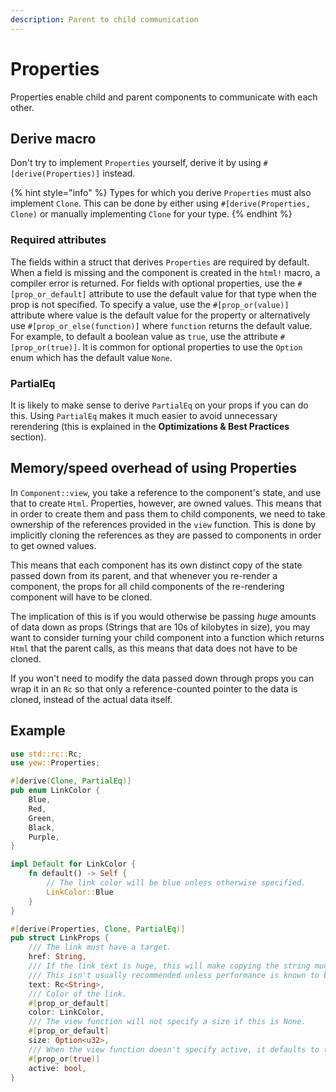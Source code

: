 ```yaml
---
description: Parent to child communication
---
```


# Properties

Properties enable child and parent components to communicate with each other.

## Derive macro

Don't try to implement `Properties` yourself, derive it by using `#[derive(Properties)]` instead.

{% hint style="info" %}
Types for which you derive `Properties` must also implement `Clone`. This can be done by either 
using `#[derive(Properties, Clone)` or manually implementing `Clone` for your type.
{% endhint %}

### Required attributes

The fields within a struct that derives `Properties` are required by default. When a field is 
missing and the component is created in the `html!` macro, a compiler error is returned. For fields 
with optional properties, use the `#[prop_or_default]` attribute to use the default value for that 
type when the prop is not specified. To specify a value, use the `#[prop_or(value)]` attribute where 
value is the default value for the property or alternatively use `#[prop_or_else(function)]` where 
`function` returns the default value. For example, to default a boolean value as `true`, use the 
attribute `#[prop_or(true)]`. It is common for optional properties to use the `Option` enum which 
has the default value `None`.

### PartialEq

It is likely to make sense to derive `PartialEq` on your props if you can do this. Using `PartialEq` 
makes it much easier to avoid unnecessary rerendering \(this is explained in the **Optimizations & 
Best Practices** section\).

## Memory/speed overhead of using Properties

In `Component::view`, you take a reference to the component's state, and use that to create `Html`. 
Properties, however, are owned values. This means that in order to create them and pass them to 
child components, we need to take ownership of the references provided in the `view` function. This 
is done by implicitly cloning the references as they are passed to components in order to get owned 
values.

This means that each component has its own distinct copy of the state passed down from its parent, 
and that whenever you re-render a component, the props for all child components of the re-rendering 
component will have to be cloned.

The implication of this is if you would otherwise be passing _huge_ amounts of data down as props 
\(Strings that are 10s of kilobytes in size\), you may want to consider turning your child component 
into a function which returns `Html` that the parent calls, as this means that data does not have to 
be cloned.

If you won't need to modify the data passed down through props you can wrap it in an `Rc` so that 
only a reference-counted pointer to the data is cloned, instead of the actual data itself.

## Example

```rust
use std::rc::Rc;
use yew::Properties;

#[derive(Clone, PartialEq)]
pub enum LinkColor {
    Blue,
    Red,
    Green,
    Black,
    Purple,
}

impl Default for LinkColor {
    fn default() -> Self {
        // The link color will be blue unless otherwise specified.
        LinkColor::Blue
    }
}

#[derive(Properties, Clone, PartialEq)]
pub struct LinkProps {
    /// The link must have a target.
    href: String,
    /// If the link text is huge, this will make copying the string much cheaper.
    /// This isn't usually recommended unless performance is known to be a problem.
    text: Rc<String>,
    /// Color of the link.
    #[prop_or_default]
    color: LinkColor,
    /// The view function will not specify a size if this is None.
    #[prop_or_default]
    size: Option<u32>,
    /// When the view function doesn't specify active, it defaults to true.
    #[prop_or(true)]
    active: bool,
}
```

